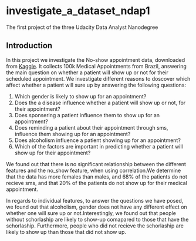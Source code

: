 # investigate_a_dataset_ndap1
The first project of the three Udacity Data Analyst Nanodegree

<a id='intro'></a>
## Introduction

In this project we investigate the No-show appointment data, downloaded from [Kaggle](https://www.kaggle.com/datasets/joniarroba/noshowappointments). It collects 100k Medical Appointments from Brazil, answering the main question on whether a patient will show up or not for their scheduled appointment.  We investigate different reasons to doscover which affect whether a patient will sure up by answering the following questions:

1. Which gender is likely to show up for an appointment?
2. Does the a disease influence whether a patient will show up or not, for their appointment?
3. Does sponsering a patient influence them to show up for an appointment?
4. Does reminding a patient about their appointment through sms, influence them showing up for an appointment?
5. Does alcoholism influence a patient showing up for an appointment?
6. Which of the factors are important in predicting whether a patient will show up for their appointment?


We found out that there is no significant relationship between the different features and the no_show feature, when using correlation.We determine that the data has more females than males, and 68\% of the patients do not recieve sms, and that 20% of the patients do not show up for their medical appointment.

In regards to individual features, to answer the questions we have posed, we found out that alcoholism, gender does not have any different effect on whether one will sure up or not.Interestingly, we found out that people without schorlaship are likely to show-up comapared to those that have the schorlaship. Furthermore, people who did not recieve the schorlaship are likely to show up than those that did not show up.
